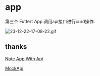 # app

第三个 Futtert App.调用api接口进行curd操作.

![23-12-22-17-08-22.gif](https://imgfg.com/i/5yvSBU2CBv.gif)

## thanks

[Note App With Api](https://www.youtube.com/watch?v=gxcpDgQizys)

[MockApi](https://mockapi.io/)

